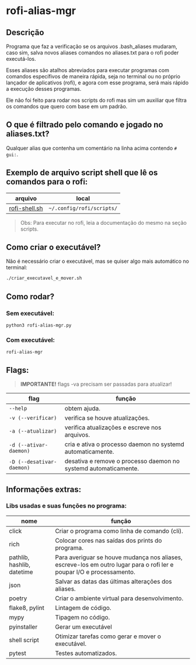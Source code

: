 # rofi-alias-mgr

## Descrição
Programa que faz a verificação se os arquivos .bash_aliases mudaram, caso sim, salva novos aliases comandos no aliases.txt para o rofi poder executá-los.

Esses aliases são atalhos abreviados para executar programas com comandos específivos de maneira rápida, seja no terminal ou no próprio lançador de aplicativos (rofi), e agora com esse programa, será mais rápido a execução desses programas.

Ele não foi feito para rodar nos scripts do rofi mas sim um auxiliar que filtra os comandos que quero com base em um padrão.

## O que é filtrado pelo comando e jogado no aliases.txt?
Qualquer alias que contenha um comentário na linha acima contendo `# gui:`.

## Exemplo de arquivo script shell que lê os comandos para o rofi:
arquivo | local
--- | ---
[rofi-shell.sh](arquivos_exemplo/rofi-shell.sh) | `~/.config/rofi/scripts/`

> Obs: Para executar no rofi, leia a documentação do mesmo na seção scripts.

## Como criar o executável?
Não é necessário criar o executável, mas se quiser algo mais automático no terminal:
```bash
./criar_executavel_e_mover.sh
```

## Como rodar?
### Sem executável:
`python3 rofi-alias-mgr.py`
### Com executável:
`rofi-alias-mgr`

## Flags:
> __IMPORTANTE!__ flags -va precisam ser passadas para atualizar!

flag | função
--- | ---
`--help` | obtem ajuda.
`-v (--verificar)` | verifica se houve atualizações.
`-a (--atualizar)` | verifica atualizações e escreve nos arquivos.
`-d (--ativar-daemon)` | cria e ativa o processo daemon no systemd automaticamente.
`-D (--desativar-daemon)` | desativa e remove o processo daemon no systemd automaticamente.

## Informações extras:
### Libs usadas e suas funções no programa:

nome | função
--- | ---
click | Criar o programa como linha de comando (cli).
rich | Colocar cores nas saídas dos prints do programa.
pathlib, hashlib, datetime | Para averiguar se houve mudança nos aliases, escreve-los em outro lugar para o rofi ler e poupar I/O e processamento.
json | Salvar as datas das últimas alterações dos aliases.
poetry | Criar o ambiente virtual para desenvolvimento.
flake8, pylint | Lintagem de código.
mypy | Tipagem no código.
pyinstaller | Gerar um executável
shell script | Otimizar tarefas como gerar e mover o executável.
pytest | Testes automatizados.
